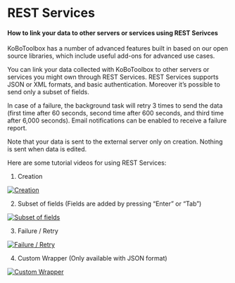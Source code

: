# REST Services

#### How to link your data to other servers or services using REST Serivces

KoBoToolbox has a number of advanced features built in based on our open source libraries, which include useful add-ons for advanced use cases. 

You can link your data collected with KoBoToolbox to other servers or services you might own through REST Services. REST Services supports JSON or XML formats, and basic authentication. Moreover it’s possible to send only a subset of fields. 

In case of a failure, the background task will retry 3 times to send the data (first time after 60 seconds, second time after 600 seconds, and third time after 6,000 seconds). Email notifications can be enabled to receive a failure report. 

Note that your data is sent to the external server only on creation. Nothing is sent when data is edited.

Here are some tutorial videos for using REST Services: 

1) Creation

[![Creation](/images/rest_services/thumbnail_1.jpg)](https://fast.wistia.net/embed/iframe/6i2hw2gcr1 "Creation")

2) Subset of fields (Fields are added by pressing “Enter” or “Tab”)

[![Subset of fields](/images/rest_services/thumbnail_2.jpg)](https://fast.wistia.net/embed/iframe/u6su0atm2w "Subset of fields")

3) Failure / Retry

[![Failure / Retry](/images/rest_services/thumbnail_3.jpg)](https://fast.wistia.net/embed/iframe/7my5eab5lm "Failure / Retry")


4) Custom Wrapper (Only available with JSON format)

[![Custom Wrapper](/images/rest_services/thumbnail_4.jpg)](https://fast.wistia.net/embed/iframe/pd0czyksbx "Custom Wrapper")
